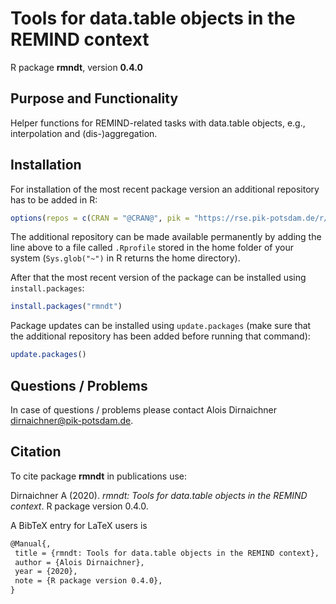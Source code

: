 # Tools for data.table objects in the REMIND context

R package **rmndt**, version **0.4.0**

  

## Purpose and Functionality

Helper functions for REMIND-related tasks with data.table objects, e.g., interpolation and (dis-)aggregation.


## Installation

For installation of the most recent package version an additional repository has to be added in R:

```r
options(repos = c(CRAN = "@CRAN@", pik = "https://rse.pik-potsdam.de/r/packages"))
```
The additional repository can be made available permanently by adding the line above to a file called `.Rprofile` stored in the home folder of your system (`Sys.glob("~")` in R returns the home directory).

After that the most recent version of the package can be installed using `install.packages`:

```r 
install.packages("rmndt")
```

Package updates can be installed using `update.packages` (make sure that the additional repository has been added before running that command):

```r 
update.packages()
```

## Questions / Problems

In case of questions / problems please contact Alois Dirnaichner <dirnaichner@pik-potsdam.de>.

## Citation

To cite package **rmndt** in publications use:

Dirnaichner A (2020). _rmndt: Tools for data.table objects in the
REMIND context_. R package version 0.4.0.

A BibTeX entry for LaTeX users is

 ```latex
@Manual{,
  title = {rmndt: Tools for data.table objects in the REMIND context},
  author = {Alois Dirnaichner},
  year = {2020},
  note = {R package version 0.4.0},
}
```

